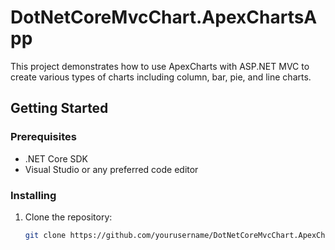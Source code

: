 # DotNetCoreMvcChart.ApexChartsApp

This project demonstrates how to use ApexCharts with ASP.NET MVC to create various types of charts including column, bar, pie, and line charts.

## Getting Started

### Prerequisites

- .NET Core SDK
- Visual Studio or any preferred code editor

### Installing

1. Clone the repository:
   ```bash
   git clone https://github.com/yourusername/DotNetCoreMvcChart.ApexChartsApp.git
